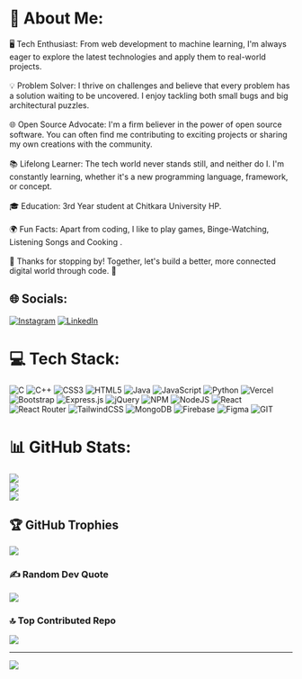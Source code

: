 # 💫 About Me:
🖥️ Tech Enthusiast: From web development to machine learning, I'm always eager to explore the latest technologies and apply them to real-world projects.<br><br>💡 Problem Solver: I thrive on challenges and believe that every problem has a solution waiting to be uncovered. I enjoy tackling both small bugs and big architectural puzzles.<br><br>🌐 Open Source Advocate: I'm a firm believer in the power of open source software. You can often find me contributing to exciting projects or sharing my own creations with the community.<br><br>📚 Lifelong Learner: The tech world never stands still, and neither do I. I'm constantly learning, whether it's a new programming language, framework, or concept.<br><br>🎓 Education: 3rd Year student at Chitkara University HP.<br><br>🌍 Fun Facts: Apart from coding, I like to play games, Binge-Watching, Listening Songs and Cooking .<br><br>🙏 Thanks for stopping by! Together, let's build a better, more connected digital world through code. 🚀


## 🌐 Socials:
[![Instagram](https://img.shields.io/badge/Instagram-%23E4405F.svg?logo=Instagram&logoColor=white)](https://instagram.com/white_deevil) [![LinkedIn](https://img.shields.io/badge/LinkedIn-%230077B5.svg?logo=linkedin&logoColor=white)](https://linkedin.com/in/suryam-bhukania) 

# 💻 Tech Stack:
![C](https://img.shields.io/badge/c-%2300599C.svg?style=for-the-badge&logo=c&logoColor=white) ![C++](https://img.shields.io/badge/c++-%2300599C.svg?style=for-the-badge&logo=c%2B%2B&logoColor=white) ![CSS3](https://img.shields.io/badge/css3-%231572B6.svg?style=for-the-badge&logo=css3&logoColor=white) ![HTML5](https://img.shields.io/badge/html5-%23E34F26.svg?style=for-the-badge&logo=html5&logoColor=white) ![Java](https://img.shields.io/badge/java-%23ED8B00.svg?style=for-the-badge&logo=openjdk&logoColor=white) ![JavaScript](https://img.shields.io/badge/javascript-%23323330.svg?style=for-the-badge&logo=javascript&logoColor=%23F7DF1E) ![Python](https://img.shields.io/badge/python-3670A0?style=for-the-badge&logo=python&logoColor=ffdd54) ![Vercel](https://img.shields.io/badge/vercel-%23000000.svg?style=for-the-badge&logo=vercel&logoColor=white) ![Bootstrap](https://img.shields.io/badge/bootstrap-%238511FA.svg?style=for-the-badge&logo=bootstrap&logoColor=white) ![Express.js](https://img.shields.io/badge/express.js-%23404d59.svg?style=for-the-badge&logo=express&logoColor=%2361DAFB) ![jQuery](https://img.shields.io/badge/jquery-%230769AD.svg?style=for-the-badge&logo=jquery&logoColor=white) ![NPM](https://img.shields.io/badge/NPM-%23CB3837.svg?style=for-the-badge&logo=npm&logoColor=white) ![NodeJS](https://img.shields.io/badge/node.js-6DA55F?style=for-the-badge&logo=node.js&logoColor=white) ![React](https://img.shields.io/badge/react-%2320232a.svg?style=for-the-badge&logo=react&logoColor=%2361DAFB) ![React Router](https://img.shields.io/badge/React_Router-CA4245?style=for-the-badge&logo=react-router&logoColor=white) ![TailwindCSS](https://img.shields.io/badge/tailwindcss-%2338B2AC.svg?style=for-the-badge&logo=tailwind-css&logoColor=white) ![MongoDB](https://img.shields.io/badge/MongoDB-%234ea94b.svg?style=for-the-badge&logo=mongodb&logoColor=white) ![Firebase](https://img.shields.io/badge/Firebase-039BE5?style=for-the-badge&logo=Firebase&logoColor=white) ![Figma](https://img.shields.io/badge/figma-%23F24E1E.svg?style=for-the-badge&logo=figma&logoColor=white) ![GIT](https://img.shields.io/badge/Git-fc6d26?style=for-the-badge&logo=git&logoColor=white)
# 📊 GitHub Stats:
![](https://github-readme-stats.vercel.app/api?username=Suryam1&theme=dark&hide_border=false&include_all_commits=false&count_private=false)<br/>
![](https://github-readme-streak-stats.herokuapp.com/?user=Suryam1&theme=dark&hide_border=false)<br/>
![](https://github-readme-stats.vercel.app/api/top-langs/?username=Suryam1&theme=dark&hide_border=false&include_all_commits=false&count_private=false&layout=compact)

## 🏆 GitHub Trophies
![](https://github-profile-trophy.vercel.app/?username=Suryam1&theme=radical&no-frame=false&no-bg=true&margin-w=4)

### ✍️ Random Dev Quote
![](https://quotes-github-readme.vercel.app/api?type=horizontal&theme=radical)

### 🔝 Top Contributed Repo
![](https://github-contributor-stats.vercel.app/api?username=Suryam1&limit=5&theme=dark&combine_all_yearly_contributions=true)

---
[![](https://visitcount.itsvg.in/api?id=Suryam1&icon=0&color=0)](https://visitcount.itsvg.in)

<!-- Proudly created with GPRM ( https://gprm.itsvg.in ) -->